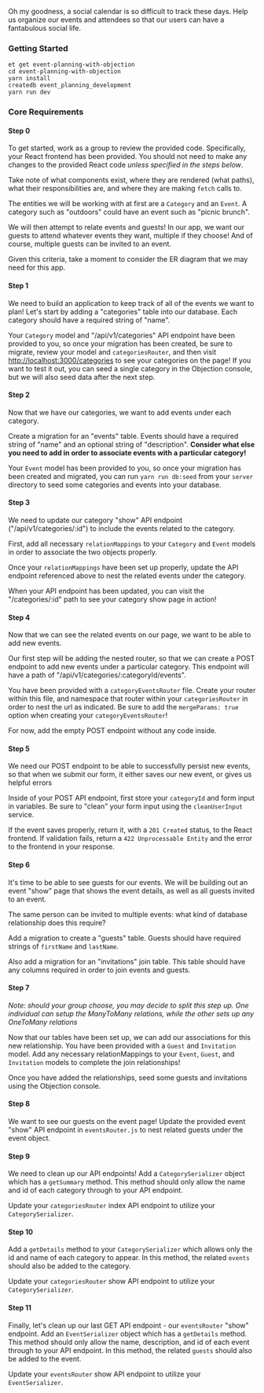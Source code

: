 Oh my goodness, a social calendar is so difficult to track these days. Help us organize our events and attendees so that our users can have a fantabulous social life. 

### Getting Started

```
et get event-planning-with-objection
cd event-planning-with-objection
yarn install
createdb event_planning_development
yarn run dev
```

### Core Requirements

#### Step 0

To get started, work as a group to review the provided code. Specifically, your React frontend has been provided. You should not need to make any changes to the provided React code _unless specified in the steps below_.

Take note of what components exist, where they are rendered (what paths), what their responsibilities are, and where they are making `fetch` calls to.

The entities we will be working with at first are a `Category` and an `Event`. A category such as "outdoors" could have an event such as "picnic brunch". 

We will then attempt to relate events and guests! In our app, we want our guests to attend whatever events they want, multiple if they choose! And of course, multiple guests can be invited to an event.

Given this criteria, take a moment to consider the ER diagram that we may need for this app. 

#### Step 1

We need to build an application to keep track of all of the events we want to plan! Let's start by adding a "categories" table into our database. Each category should have a required string of "name".

Your `Category` model and "/api/v1/categories" API endpoint have been provided to you, so once your migration has been created, be sure to migrate, review your model and `categoriesRouter`, and then visit <http://localhost:3000/categories> to see your categories on the page! If you want to test it out, you can seed a single category in the Objection console, but we will also seed data after the next step.

#### Step 2

Now that we have our categories, we want to add events under each category.

Create a migration for an "events" table. Events should have a required string of "name" and an optional string of "description". **Consider what else you need to add in order to associate events with a particular category!**

Your `Event` model has been provided to you, so once your migration has been created and migrated, you can run `yarn run db:seed` from your `server` directory to seed some categories and events into your database.

#### Step 3

We need to update our category "show" API endpoint ("/api/v1/categories/:id") to include the events related to the category.

First, add all necessary `relationMappings` to your `Category` and `Event` models in order to associate the two objects properly.

Once your `relationMappings` have been set up properly, update the API endpoint referenced above to nest the related events under the category.

When your API endpoint has been updated, you can visit the "/categories/:id" path to see your category show page in action!

#### Step 4

Now that we can see the related events on our page, we want to be able to add new events.

Our first step will be adding the nested router, so that we can create a POST endpoint to add new events under a particular category. This endpoint will have a path of "/api/v1/categories/:categoryId/events".

You have been provided with a `categoryEventsRouter` file. Create your router within this file, and  namespace that router within your `categoriesRouter` in order to nest the url as indicated. Be sure to add the `mergeParams: true` option when creating your `categoryEventsRouter`!

For now, add the empty POST endpoint without any code inside.

#### Step 5

We need our POST endpoint to be able to successfully persist new events, so that when we submit our form, it either saves our new event, or gives us helpful errors

Inside of your POST API endpoint, first store your `categoryId` and form input in variables. Be sure to "clean" your form input using the `cleanUserInput` service.

If the event saves properly, return it, with a `201 Created` status, to the React frontend. If validation fails, return a `422 Unprocessable Entity` and the error to the frontend in your response.

#### Step 6

It's time to be able to see guests for our events. We will be building out an event "show" page that shows the event details, as well as all guests invited to an event.

The same person can be invited to multiple events: what kind of database relationship does this require?

Add a migration to create a "guests" table. Guests should have required strings of `firstName` and `lastName`.

Also add a migration for an "invitations" join table. This table should have any columns required in order to join events and guests.

#### Step 7

*Note: should your group choose, you may decide to split this step up. One individual can setup the ManyToMany relations, while the other sets up any OneToMany relations*

Now that our tables have been set up, we can add our associations for this new relationship. You have been provided with a `Guest` and `Invitation` model. Add any necessary relationMappings to your `Event`, `Guest`, and `Invitation` models to complete the join relationships!

Once you have added the relationships, seed some guests and invitations using the Objection console.

#### Step 8

We want to see our guests on the event page! Update the provided event "show" API endpoint in `eventsRouter.js` to nest related guests under the event object.

#### Step 9

We need to clean up our API endpoints! Add a `CategorySerializer` object which has a `getSummary` method. This method should only allow the name and id of each category through to your API endpoint.

Update your `categoriesRouter` index API endpoint to utilize your `CategorySerializer`.

#### Step 10

Add a `getDetails` method to your `CategorySerializer` which allows only the id and name of each category to appear. In this method, the related `events` should also be added to the category.

Update your `categoriesRouter` show API endpoint to utilize your `CategorySerializer`.

#### Step 11

Finally, let's clean up our last GET API endpoint - our `eventsRouter` "show" endpoint. Add an `EventSerializer` object which has a `getDetails` method. This method should only allow the name, description, and id of each event through to your API endpoint. In this method, the related `guests` should also be added to the event.

Update your `eventsRouter` show API endpoint to utilize your `EventSerializer`.